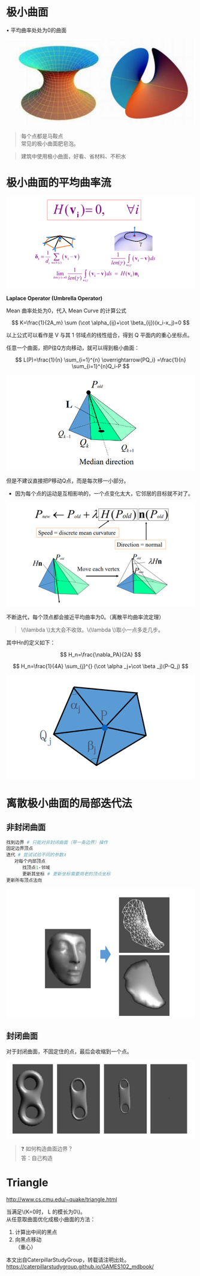# 极小曲面    

• 平均曲率处处为0的曲面   

![](../assets/微分38.png)    

> 每个点都是马鞍点     
常见的极小曲面肥皂泡。    

> 建筑中使用极小曲面，好看、省材料、不积水   

# 极小曲面的平均曲率流    

![](../assets/微分49.png)    

**Laplace Operator (Umbrella Operator)**    

Mean 曲率处处为0，代入 Mean Curve 的计算公式     

$$ 
K=\frac{1}{2A_m} \sum (\cot \alpha_{ij}+\cot \beta_{ij})(x_i-x_j)=0
$$

以上公式可以看作是 V 与其 1 邻域点的线性组合，得到 Q 平面内的重心坐标点。     

任意一个曲面，把P往Q方向移动，就可以得到极小曲面：

$$
L(P)=\frac{1}{n} \sum_{i=1}^{n} \overrightarrow{PQ_i} =\frac{1}{n} \sum_{i=1}^{n}Q_i-P
$$

![](../assets/微分50.png)    

但是不建议直接把P移动Q点，而是每次移一小部分。  
   - 因为每个点的运动是互相影响的，一个点变化太大，它邻居的目标就不对了。  

![](../assets/微分51.png)  

不断迭代，每个顶点都会接近平均曲率为0。（离散平均曲率流定理）  

> \\(\lambda \\)太大会不收敛。\\(\lambda \\)取小一点多走几步。     

其中Hn的定义如下：  

$$
H_n=\frac{\nabla_PA}{2A} 
$$

$$
H_n=\frac{1}{4A} \sum_{j}^{} (\cot \alpha _j+\cot \beta _j)(P-Q_j)
$$

![](../assets/微分52.png)  

# 离散极小曲面的局部迭代法    

## 非封闭曲面

```python
找到边界 # 只能对非封闭曲面（带一条边界）操作    
固定边界顶点    
迭代 # 尝试试验不同的参数𝜆
   对每个内部顶点    
      找顶点1‐邻域    
      更新其坐标 # 更新坐标需要用老的顶点坐标   
更新所有顶点法向   
```

![](../assets/微分53.png)  


## 封闭曲面    

对于封闭曲面，不固定住的点，最后会收缩到一个点。    

![](../assets/微分54.png)  

> &#x2753; 如何构造曲面边界？   
答：自己构造   

# Triangle    

<http://www.cs.cmu.edu/~quake/triangle.html>   

当满足\\(K=0时， L 的模长为0\\)。        
从任意取曲面优化成极小曲面的方法：
1. 计算出中间的黑点     
2. 向黑点移动       
（重心）

本文出自CaterpillarStudyGroup，转载请注明出处。
https://caterpillarstudygroup.github.io/GAMES102_mdbook/  

